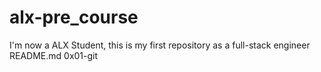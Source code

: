 # alx-pre_course
I'm now a ALX Student, this is my first repository as a full-stack engineer
README.md
0x01-git
